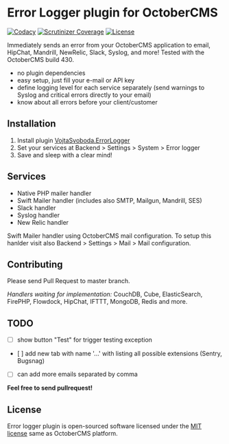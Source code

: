 # Error Logger plugin for OctoberCMS

[![Codacy](https://img.shields.io/codacy/fd21835023b6413ca9a71815362ee22a.svg)](https://www.codacy.com/app/vojtasvoboda/oc-errorlogger-plugin)
[![Scrutinizer Coverage](https://img.shields.io/scrutinizer/g/vojtasvoboda/oc-errorlogger-plugin.svg)](https://scrutinizer-ci.com/g/vojtasvoboda/oc-errorlogger-plugin/?branch=master)
[![License](https://img.shields.io/badge/license-MIT-blue.svg)](https://github.com/vojtasvoboda/oc-errorlogger-plugin/blob/master/LICENSE.md)

Immediately sends an error from your OctoberCMS application to email, HipChat, Mandrill, NewRelic, Slack, Syslog, and more! Tested with the OctoberCMS build 430.

- no plugin dependencies
- easy setup, just fill your e-mail or API key
- define logging level for each service separately (send warnings to Syslog and critical errors directly to your email)
- know about all errors before your client/customer

## Installation

1. Install plugin [VojtaSvoboda.ErrorLogger](http://octobercms.com/plugin/vojtasvoboda-errorlogger)
2. Set your services at Backend > Settings > System > Error logger
3. Save and sleep with a clear mind!

## Services

- Native PHP mailer handler
- Swift Mailer handler (includes also SMTP, Mailgun, Mandrill, SES)
- Slack handler
- Syslog handler
- New Relic handler

Swift Mailer handler using OctoberCMS mail configuration. To setup this hanlder visit also Backend > Settings > Mail > Mail configuration.

## Contributing

Please send Pull Request to master branch.

_Handlers waiting for implementation:_ CouchDB, Cube, ElasticSearch, FirePHP, Flowdock, HipChat, IFTTT, MongoDB, Redis and more.

## TODO

- [ ] show button "Test" for trigger testing exception
- [ ] add new tab with name '...' with listing all possible extensions (Sentry, Bugsnag)
- [ ] can add more emails separated by comma

**Feel free to send pullrequest!**

## License

Error logger plugin is open-sourced software licensed under the [MIT license](http://opensource.org/licenses/MIT) same as OctoberCMS platform.
